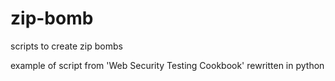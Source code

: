 zip-bomb
========

scripts to create zip bombs

example of script from 'Web Security Testing Cookbook' rewritten in python
